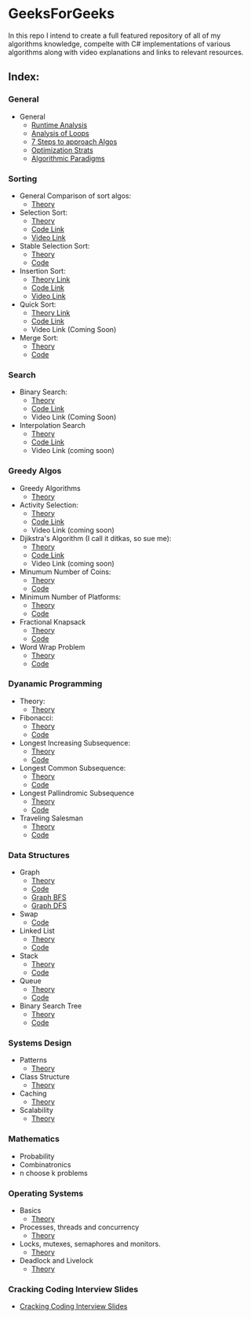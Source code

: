 # GeeksForGeeks
In this repo I intend to create a full featured repository of all of my algorithms knowledge, compelte with C# implementations
of various algorithms along with video explanations and links to relevant resources.

## Index:

### General

* General
  * [Runtime Analysis](https://github.com/SHEFFcode/GeeksForGeeks/blob/master/GeeksForGeeks/Theory/RuntimeAnalysis.md)
  * [Analysis of Loops](https://github.com/SHEFFcode/GeeksForGeeks/blob/master/GeeksForGeeks/Theory/Analysis%20of%20Loops.md)
  * [7 Steps to approach Algos](https://github.com/SHEFFcode/GeeksForGeeks/blob/master/GeeksForGeeks/Theory/7%20Steps.md)
  * [Optimization Strats](https://github.com/SHEFFcode/GeeksForGeeks/blob/master/GeeksForGeeks/Theory/Algorithm%20Strategies.md)
  * [Algorithmic Paradigms](https://github.com/SHEFFcode/GeeksForGeeks/blob/master/GeeksForGeeks/Theory/AlgoParadigms.md)

### Sorting
* General Comparison of sort algos:
  * [Theory](https://github.com/SHEFFcode/GeeksForGeeks/blob/master/GeeksForGeeks/Sorting/AlgoComparison.md)
* Selection Sort:
  * [Theory](https://github.com/SHEFFcode/GeeksForGeeks/blob/master/GeeksForGeeks/Sorting/SelectionSort.md)
  * [Code Link](https://github.com/SHEFFcode/GeeksForGeeks/blob/master/GeeksForGeeks/Sorting/SelectionSort.cs)
  * [Video Link](https://youtu.be/qkEWDCjc8DU)
* Stable Selection Sort:
  * [Theory](https://github.com/SHEFFcode/GeeksForGeeks/blob/master/GeeksForGeeks/Sorting/StableSelectionSort.md)
  * [Code](https://github.com/SHEFFcode/GeeksForGeeks/blob/master/GeeksForGeeks/Sorting/StableSelectionSort.cs)
* Insertion Sort:
  * [Theory Link](https://github.com/SHEFFcode/GeeksForGeeks/blob/master/GeeksForGeeks/Sorting/InsertionSort.md)
  * [Code Link](https://github.com/SHEFFcode/GeeksForGeeks/blob/master/GeeksForGeeks/Sorting/InsertionSort.cs)
  * [Video Link](https://youtu.be/Nbb4aNBTIBc)
* Quick Sort:
  * [Theory Link](https://github.com/SHEFFcode/GeeksForGeeks/blob/master/GeeksForGeeks/Sorting/QuickSort.md)
  * [Code Link](https://github.com/SHEFFcode/GeeksForGeeks/blob/master/GeeksForGeeks/Sorting/Quicksort.cs)
  * Video Link (Coming Soon)
* Merge Sort:
  * [Theory](https://github.com/SHEFFcode/GeeksForGeeks/blob/master/GeeksForGeeks/Sorting/MergeSort.md)
  * [Code](https://github.com/SHEFFcode/GeeksForGeeks/blob/master/GeeksForGeeks/Sorting/MergeSort.cs)

### Search
* Binary Search:
  * [Theory](https://github.com/SHEFFcode/GeeksForGeeks/blob/master/GeeksForGeeks/Search/BinarySearch.md)
  * [Code Link](https://github.com/SHEFFcode/GeeksForGeeks/blob/master/GeeksForGeeks/Search/BinarySearch.cs)
  * Video Link (Coming Soon)
* Interpolation Search
  * [Theory](https://github.com/SHEFFcode/GeeksForGeeks/blob/master/GeeksForGeeks/Search/InterpolationSearch.md)
  * [Code Link](https://github.com/SHEFFcode/GeeksForGeeks/blob/master/GeeksForGeeks/Search/InterpolationSearch.cs)
  * Video Link (coming soon)

### Greedy Algos
* Greedy Algorithms
  * [Theory](https://github.com/SHEFFcode/GeeksForGeeks/blob/master/GeeksForGeeks/Theory/Greedy%20Algorithms.md)
* Activity Selection:
  * [Theory](https://github.com/SHEFFcode/GeeksForGeeks/blob/master/GeeksForGeeks/Greedy/ActivitySelection.md)
  * [Code Link](https://github.com/SHEFFcode/GeeksForGeeks/blob/master/GeeksForGeeks/Greedy/ActivitySelection.cs)
  * Video Link (coming soon)
* Djikstra's Algorithm (I call it ditkas, so sue me):
  * [Theory](https://github.com/SHEFFcode/GeeksForGeeks/blob/master/GeeksForGeeks/Greedy/DitkasAlgo.md)
  * [Code Link](https://github.com/SHEFFcode/GeeksForGeeks/blob/master/GeeksForGeeks/Greedy/DitkasAlgo.cs)
  * Video Link (coming soon)
* Minumum Number of Coins:
  * [Theory](https://github.com/SHEFFcode/GeeksForGeeks/blob/master/GeeksForGeeks/Greedy/MinNumberOfCoins.md)
  * [Code](https://github.com/SHEFFcode/GeeksForGeeks/blob/master/GeeksForGeeks/Greedy/MinNumberOfCoins.cs)
* Minimum Number of Platforms:
  * [Theory](https://github.com/SHEFFcode/GeeksForGeeks/blob/master/GeeksForGeeks/Greedy/MinNumberOfPlatforms.md)
  * [Code](https://github.com/SHEFFcode/GeeksForGeeks/blob/master/GeeksForGeeks/Greedy/MinNumPlatforms.cs)
* Fractional Knapsack
  * [Theory](https://github.com/SHEFFcode/GeeksForGeeks/blob/master/GeeksForGeeks/Greedy/FractionalKnapsack.md)
  * [Code](https://github.com/SHEFFcode/GeeksForGeeks/blob/master/GeeksForGeeks/Greedy/FractionalKnapsack.cs)
* Word Wrap Problem
  * [Theory](https://github.com/SHEFFcode/GeeksForGeeks/blob/master/GeeksForGeeks/Greedy/WWP.md)
  * [Code](https://github.com/SHEFFcode/GeeksForGeeks/blob/master/GeeksForGeeks/Greedy/WWP.cs)

### Dyanamic Programming
* Theory:
  * [Theory](https://github.com/SHEFFcode/GeeksForGeeks/blob/master/GeeksForGeeks/Theory/Dynamic%20Programming.md)
* Fibonacci:
  * [Theory](https://github.com/SHEFFcode/GeeksForGeeks/blob/master/GeeksForGeeks/Dynamic%20Programming/Fibonacci.md)
  * [Code](https://github.com/SHEFFcode/GeeksForGeeks/blob/master/GeeksForGeeks/Dynamic%20Programming/Memoization.cs)
* Longest Increasing Subsequence:
  * [Theory](https://github.com/SHEFFcode/GeeksForGeeks/blob/master/GeeksForGeeks/Dynamic%20Programming/LIS.md)
  * [Code](https://github.com/SHEFFcode/GeeksForGeeks/blob/master/GeeksForGeeks/Dynamic%20Programming/LIS.cs)
* Longest Common Subsequence:
  * [Theory](https://github.com/SHEFFcode/GeeksForGeeks/blob/master/GeeksForGeeks/Dynamic%20Programming/LCS.md)
  * [Code](https://github.com/SHEFFcode/GeeksForGeeks/blob/master/GeeksForGeeks/Dynamic%20Programming/LCS.cs)
* Longest Pallindromic Subsequence
  * [Theory](https://github.com/SHEFFcode/GeeksForGeeks/blob/master/GeeksForGeeks/Dynamic%20Programming/LPS.md)
  * [Code](https://github.com/SHEFFcode/GeeksForGeeks/blob/master/GeeksForGeeks/Dynamic%20Programming/LPS.cs)
* Traveling Salesman
  * [Theory](https://github.com/SHEFFcode/GeeksForGeeks/blob/master/GeeksForGeeks/Dynamic%20Programming/Traveling%20Salesman.md)
  * [Code](https://github.com/SHEFFcode/GeeksForGeeks/blob/master/GeeksForGeeks/Dynamic%20Programming/TravelingSalesman.cs)

### Data Structures
* Graph
  * [Theory](https://github.com/SHEFFcode/GeeksForGeeks/blob/master/GeeksForGeeks/DataStructures/Graph.md)
  * [Code](https://github.com/SHEFFcode/GeeksForGeeks/blob/master/GeeksForGeeks/DataStructures/Graph.cs)
  * [Graph BFS](https://github.com/SHEFFcode/GeeksForGeeks/blob/master/GeeksForGeeks/DataStructures/BFSGraph.cs)
  * [Graph DFS](https://github.com/SHEFFcode/GeeksForGeeks/blob/master/GeeksForGeeks/DataStructures/GraphDFS.cs)
* Swap
  * [Code](https://github.com/SHEFFcode/GeeksForGeeks/blob/master/GeeksForGeeks/DataStructures/Swap.cs)
* Linked List
  * [Theory]()
  * [Code]()
* Stack 
  * [Theory]()
  * [Code]()
* Queue
  * [Theory]()
  * [Code]()
* Binary Search Tree
  * [Theory]()
  * [Code]()

### Systems Design
* Patterns
  * [Theory](https://github.com/SHEFFcode/GeeksForGeeks/blob/master/GeeksForGeeks/SystemsDesign/DesignPatterns.md)
* Class Structure
  * [Theory](https://github.com/SHEFFcode/GeeksForGeeks/blob/master/GeeksForGeeks/SystemsDesign/ClassStructure.md)
* Caching
  * [Theory](https://github.com/SHEFFcode/GeeksForGeeks/blob/master/GeeksForGeeks/SystemsDesign/Caching.md)
* Scalability
  * [Theory](https://github.com/SHEFFcode/GeeksForGeeks/blob/master/GeeksForGeeks/SystemsDesign/Scalability.md)

### Mathematics
* Probability
* Combinatronics
* n choose k problems

### Operating Systems
* Basics
  * [Theory](https://github.com/SHEFFcode/GeeksForGeeks/blob/master/GeeksForGeeks/OperatingSystems/Basics.md)
* Processes, threads and concurrency
  * [Theory](https://github.com/SHEFFcode/GeeksForGeeks/blob/master/GeeksForGeeks/OperatingSystems/Threading.md)
* Locks, mutexes, semaphores and monitors.
  * [Theory](https://github.com/SHEFFcode/GeeksForGeeks/blob/master/GeeksForGeeks/OperatingSystems/LoMuSeMo.md)
* Deadlock and Livelock
  * [Theory](https://github.com/SHEFFcode/GeeksForGeeks/blob/master/GeeksForGeeks/OperatingSystems/Deadlock.md)

### Cracking Coding Interview Slides
* [Cracking Coding Interview Slides](https://www.slideshare.net/gayle2/cracking-the-coding-interview-40140660)